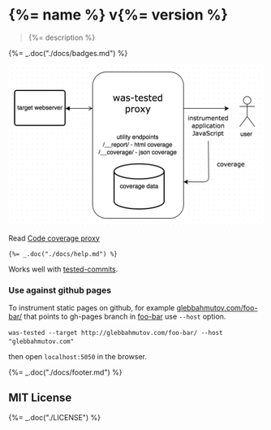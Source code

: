 # {%= name %} v{%= version %}

> {%= description %}

{%= _.doc("./docs/badges.md") %}

![overview](https://raw.githubusercontent.com/bahmutov/was-tested/master/images/was-tested-overview.png)

Read [Code coverage proxy](http://bahmutov.calepin.co/code-coverage-proxy.html)

```
{%= _.doc("./docs/help.md") %}
```

Works well with [tested-commits](https://github.com/bahmutov/tested-commits).

### Use against github pages

To instrument static pages on github, for example [glebbahmutov.com/foo-bar/](http://glebbahmutov.com/foo-bar/)
that points to gh-pages branch in [foo-bar](https://github.com/bahmutov/foo-bar) use `--host` option.

`was-tested --target http://glebbahmutov.com/foo-bar/ --host "glebbahmutov.com"`

then open `localhost:5050` in the browser.

{%= _.doc("./docs/footer.md") %}

## MIT License

{%= _.doc("./LICENSE") %}
